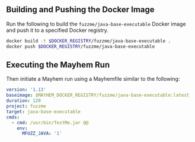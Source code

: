 ## Building and Pushing the Docker Image

Run the following to build the `fuzzme/java-base-executable` Docker image and push it to a specified Docker registry.

```sh
docker build -t $DOCKER_REGISTRY/fuzzme/java-base-executable .
docker push $DOCKER_REGISTRY/fuzzme/java-base-executable
```

## Executing the Mayhem Run

Then initiate a Mayhem run using a Mayhemfile similar to the following:

```yaml
version: '1.13'
baseimage: $MAYHEM_DOCKER_REGISTRY/fuzzme/java-base-executable:latest
duration: 120
project: fuzzme
target: java-base-executable
cmds:
  - cmd: /usr/bin/TestMe.jar @@
    env:
      MFUZZ_JAVA: '1'
```